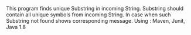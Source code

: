 This program finds unique Substring in incoming String. Substring should contain all unique symbols from incoming String. In case when such Substring not found shows corresponding message.
Using : Maven, Junit, Java 1.8
